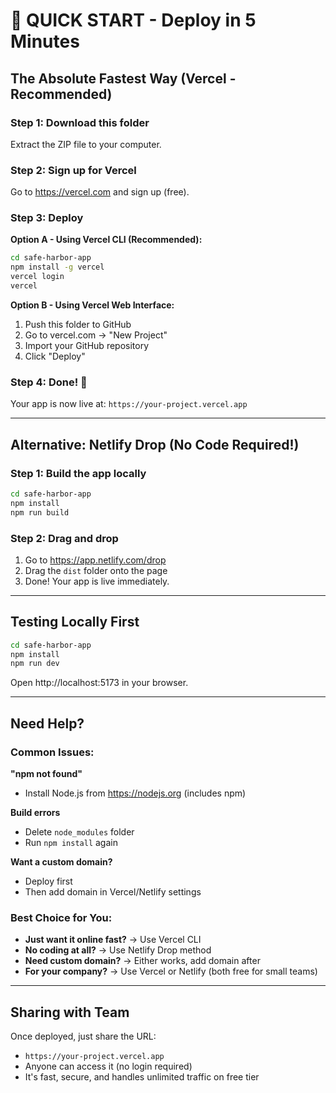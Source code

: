 # 🚀 QUICK START - Deploy in 5 Minutes

## The Absolute Fastest Way (Vercel - Recommended)

### Step 1: Download this folder
Extract the ZIP file to your computer.

### Step 2: Sign up for Vercel
Go to https://vercel.com and sign up (free).

### Step 3: Deploy
**Option A - Using Vercel CLI (Recommended):**
```bash
cd safe-harbor-app
npm install -g vercel
vercel login
vercel
```

**Option B - Using Vercel Web Interface:**
1. Push this folder to GitHub
2. Go to vercel.com → "New Project"
3. Import your GitHub repository
4. Click "Deploy"

### Step 4: Done! 🎉
Your app is now live at: `https://your-project.vercel.app`

---

## Alternative: Netlify Drop (No Code Required!)

### Step 1: Build the app locally
```bash
cd safe-harbor-app
npm install
npm run build
```

### Step 2: Drag and drop
1. Go to https://app.netlify.com/drop
2. Drag the `dist` folder onto the page
3. Done! Your app is live immediately.

---

## Testing Locally First

```bash
cd safe-harbor-app
npm install
npm run dev
```

Open http://localhost:5173 in your browser.

---

## Need Help?

### Common Issues:

**"npm not found"**
- Install Node.js from https://nodejs.org (includes npm)

**Build errors**
- Delete `node_modules` folder
- Run `npm install` again

**Want a custom domain?**
- Deploy first
- Then add domain in Vercel/Netlify settings

### Best Choice for You:

- **Just want it online fast?** → Use Vercel CLI
- **No coding at all?** → Use Netlify Drop method
- **Need custom domain?** → Either works, add domain after
- **For your company?** → Use Vercel or Netlify (both free for small teams)

---

## Sharing with Team

Once deployed, just share the URL:
- `https://your-project.vercel.app`
- Anyone can access it (no login required)
- It's fast, secure, and handles unlimited traffic on free tier
